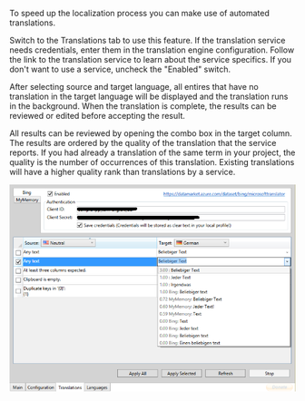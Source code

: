 To speed up the localization process you can make use of automated translations.

Switch to the Translations tab to use this feature. If the translation service needs credentials, enter them in the translation engine configuration. Follow the link to the translation service to learn about the service specifics.
If you don't want to use a service, uncheck the "Enabled" switch. 

After selecting source and target language, all entires that have no translation in the target language will be displayed and the translation runs in the background. When the translation is complete, the results can be reviewed or edited before accepting the result.

All results can be reviewed by opening the combo box in the target column. The results are ordered by the quality of the translation that the service reports. If you had already a translation of the same term in your project, the quality is the number of occurrences of this translation. Existing translations will have a higher quality rank than translations by a service.

![Translations](Automatic%20Translations_Translations.png)
